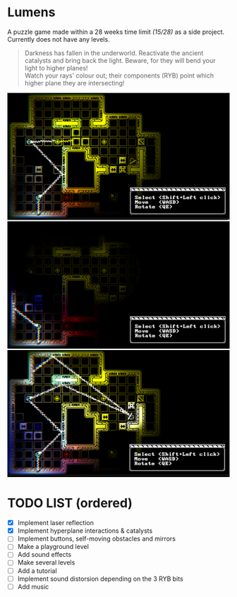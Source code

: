 # Lumens

 A puzzle game made within a 28 weeks time limit _(15/28)_ as a side project.
 Currently does not have any levels.
 
 > Darkness has fallen in the underworld. Reactivate the ancient catalysts and bring back the light. Beware, for they will bend your light to higher planes!\
 > Watch your rays' colour out; their components (RYB) point which higher plane they are intersecting!
 
 ![A screenshot of a test level](Screenshots/Screenshot_0.png "Screenshot N.0")
 ![A screenshot of a test level](Screenshots/Screenshot_1.png "Screenshot N.1")
 ![A screenshot of a test level](Screenshots/Screenshot_2.png "Screenshot N.2")
 
 # TODO LIST (ordered)
- [x] Implement laser reflection
- [x] Implement hyperplane interactions & catalysts
- [ ] Implement buttons, self-moving obstacles and mirrors
- [ ] Make a playground level
- [ ] Add sound effects
- [ ] Make several levels
- [ ] Add a tutorial
- [ ] Implement sound distorsion depending on the 3 RYB bits
- [ ] Add music
